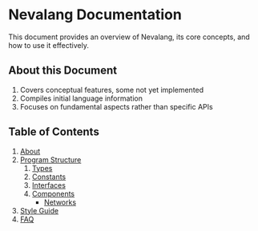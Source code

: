 # Nevalang Documentation

This document provides an overview of Nevalang, its core concepts, and how to use it effectively.

## About this Document

1. Covers conceptual features, some not yet implemented
2. Compiles initial language information
3. Focuses on fundamental aspects rather than specific APIs

## Table of Contents

1. [About](./about.md)
2. [Program Structure](./program_structure.md)
   1. [Types](./types.md)
   2. [Constants](./constants.md)
   3. [Interfaces](./interfaces.md)
   4. [Components](./components.md)
      - [Networks](./networks.md)
3. [Style Guide](./style_guide.md)
4. [FAQ](./faq.md)
